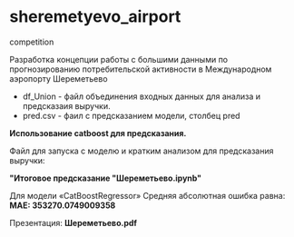 # sheremetyevo_airport
competition

Разработка концепции работы с большими данными по прогнозированию потребительской активности в Международном аэропорту Шереметьево

- df_Union - файл объединения входных данных для анализа и предсказаия выручки.
- pred.csv - фаил с предсказанием модели, столбец pred

**Использование catboost для предсказания.**

Файл для запуска с моделю и кратким анализом для предсказания выручки: 

**"Итоговое предсказание "Шереметьево.ipynb"**

Для модели «CatBoostRegressor» Средняя абсолютная ошибка равна: **MAE: 353270.0749009358**

Презентация: **Шереметьево.pdf**
